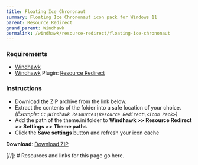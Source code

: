```yaml
---
title: Floating Ice Chrononaut
summary: Floating Ice Chrononaut icon pack for Windows 11
parent: Resource Redirect
grand_parent: Windhawk
permalink: /windhawk/resource-redirect/floating-ice-chrononaut
---
```


### Requirements

- [Windhawk] 
- [Windhawk] Plugin: [Resource Redirect]

### Instructions

 - Download the ZIP archive from the link below.
 - Extract the contents of the folder into a safe location of your choice. *(Example: `C:\Windhawk Resources\Resource Redirect\<Icon Pack>`)*
 - Add the path of the theme.ini folder to **Windhawk >> Resource Redirect >> Settings >> Theme paths**
 - Click the **Save settings** button and refresh your icon cache

**Download**: [Download ZIP]

 <!-- ////////////////////////////////////////////////////////////////////////////////////////////////////////////////////// -->
 
[//]: # Resources and links for this page go here.
  
[Windhawk]: https://windhawk.net/
[Resource Redirect]: https://windhawk.net/mods/icon-resource-redirect

[Download ZIP]: https://gitlab.com/the-back-room/windhawk/resource-redirect/floating-ice-chrononaut/-/archive/main/floating-ice-chrononaut-main.zip

 <!-- ////////////////////////////////////////////////////////////////////////////////////////////////////////////////////// -->
 